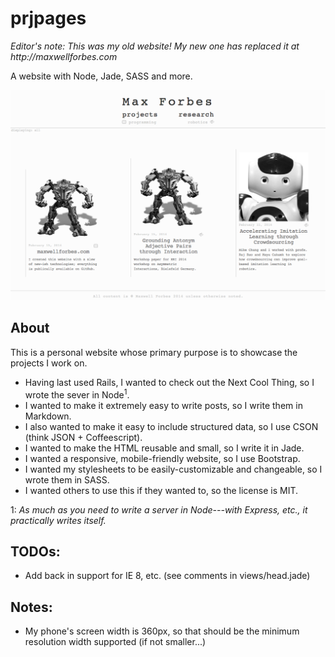 # prjpages

_Editor's note: This was my old website! My new one has replaced it at http://maxwellforbes.com_

A website with Node, Jade, SASS and more.

![A screenshot of what the website looks like as of April 21, 2014](screenshot.png)

## About
This is a personal website whose primary purpose is to showcase the projects I work on.

* Having last used Rails, I wanted to check out the Next Cool Thing, so I wrote the sever in Node<sup>1</sup>.
* I wanted to make it extremely easy to write posts, so I write them in Markdown.
* I also wanted to make it easy to include structured data, so I use CSON (think JSON + Coffeescript).
* I wanted to make the HTML reusable and small, so I write it in Jade.
* I wanted a responsive, mobile-friendly website, so I use Bootstrap.
* I wanted my stylesheets to be easily-customizable and changeable, so I wrote them in SASS.
* I wanted others to use this if they wanted to, so the license is MIT.

1: _As much as you need to write a server in Node---with Express, etc., it practically writes itself._

## TODOs:
* Add back in support for IE 8, etc. (see comments in views/head.jade)

## Notes:
* My phone's screen width is 360px, so that should be the minimum resolution width supported (if not smaller...)
